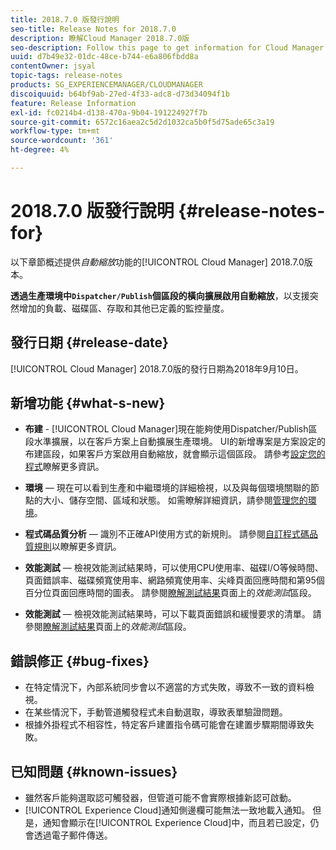 ```yaml
---
title: 2018.7.0 版發行說明
seo-title: Release Notes for 2018.7.0
description: 瞭解Cloud Manager 2018.7.0版
seo-description: Follow this page to get information for Cloud Manager Release 2018.7.0.
uuid: d7b49e32-01dc-48ce-b744-e6a806fbdd8a
contentOwner: jsyal
topic-tags: release-notes
products: SG_EXPERIENCEMANAGER/CLOUDMANAGER
discoiquuid: b64bf9ab-27ed-4f33-adc8-d73d34094f1b
feature: Release Information
exl-id: fc0214b4-d138-470a-9b04-191224927f7b
source-git-commit: 6572c16aea2c5d2d1032ca5b0f5d75ade65c3a19
workflow-type: tm+mt
source-wordcount: '361'
ht-degree: 4%

---
```


# 2018.7.0 版發行說明 {#release-notes-for}

以下章節概述提供&#x200B;*自動縮放*&#x200B;功能的[!UICONTROL Cloud Manager] 2018.7.0版本。

**透過生產環境中`Dispatcher/Publish`個區段的橫向擴展啟用自動縮放**，以支援突然增加的負載、磁碟區、存取和其他已定義的監控量度。

## 發行日期 {#release-date}

[!UICONTROL Cloud Manager] 2018.7.0版的發行日期為2018年9月10日。

## 新增功能 {#what-s-new}

* **布建** - [!UICONTROL Cloud Manager]現在能夠使用Dispatcher/Publish區段水準擴展，以在客戶方案上自動擴展生產環境。 UI的新增專案是方案設定的布建區段，如果客戶方案啟用自動縮放，就會顯示這個區段。 請參考[設定您的程式](/help/getting-started/program-setup.md)瞭解更多資訊。

* **環境** — 現在可以看到生產和中繼環境的詳細檢視，以及與每個環境關聯的節點的大小、儲存空間、區域和狀態。 如需瞭解詳細資訊，請參閱[管理您的環境](/help/using/managing-environments.md)。

* **程式碼品質分析** — 識別不正確API使用方式的新規則。 請參閱[自訂程式碼品質規則](/help/using/custom-code-quality-rules.md)以瞭解更多資訊。

* **效能測試** — 檢視效能測試結果時，可以使用CPU使用率、磁碟I/O等候時間、頁面錯誤率、磁碟頻寬使用率、網路頻寬使用率、尖峰頁面回應時間和第95個百分位頁面回應時間的圖表。 請參閱[瞭解測試結果](/help/using/code-quality-testing.md)頁面上的&#x200B;*效能測試*&#x200B;區段。

* **效能測試** — 檢視效能測試結果時，可以下載頁面錯誤和緩慢要求的清單。 請參閱[瞭解測試結果](/help/using/code-quality-testing.md)頁面上的&#x200B;*效能測試*&#x200B;區段。

## 錯誤修正 {#bug-fixes}

* 在特定情況下，內部系統同步會以不適當的方式失敗，導致不一致的資料檢視。
* 在某些情況下，手動管道觸發程式未自動選取，導致表單驗證問題。
* 根據外掛程式不相容性，特定客戶建置指令碼可能會在建置步驟期間導致失敗。

## 已知問題 {#known-issues}

* 雖然客戶能夠選取認可觸發器，但管道可能不會實際根據新認可啟動。
* [!UICONTROL Experience Cloud]通知側邊欄可能無法一致地載入通知。 但是，通知會顯示在[!UICONTROL Experience Cloud]中，而且若已設定，仍會透過電子郵件傳送。
